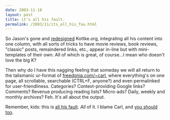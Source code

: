 ```yaml
---
date: 2003-11-18
layout: post
title: it's all his fault.
permalink: /2003/11/its_all_his_fau.html
---
```


So Jason's gone and [redesigned](http://www.kottke.org/03/11/kottke-redesign) Kottke.org, integrating all his content into one column, with all sorts of tricks to have movie reviews, book reviews, "classic" posts, remaindered links, etc., appear in-line but with mini-templates of their own. All of which is great, of course...I mean who doesn't love the big K?

Then why do I have this nagging feeling that someday we will all return to the talismanic ur-format of [freedonia.com/~carl](http://freedonia.com/~carl/ "that goddamned microstar again."), where everything's on one page, all scrollable, searchable (CTRL+F, anyone?) and even permalinked for user-friendliness. Categories? Context-providing Google links? Comments? Revenue producing reading lists? Micro-ads? Daily, weekly and monthly archives? Feh. It's all about the output.

Remember, kids: this is [all his fault](http://carlsteadman.com/). _All_ of it. I blame Carl, and [you should too](http://www.rageboy.com/carlshead.html "especially if you're into friendster -- five years ago carl messes with six degrees by inviting everyone as his life partner.").